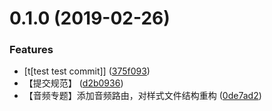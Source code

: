 # 0.1.0 (2019-02-26)


### Features

* [t[test test commit]] ([375f093](https://github.com//Namicici/Namicici/self-driven/commit/375f093))
* 【提交规范】 ([d2b0936](https://github.com//Namicici/Namicici/self-driven/commit/d2b0936))
* 【音频专题】添加音频路由，对样式文件结构重构 ([0de7ad2](https://github.com//Namicici/Namicici/self-driven/commit/0de7ad2))



